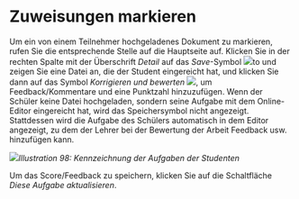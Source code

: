 
# Zuweisungen markieren

Um ein von einem Teilnehmer hochgeladenes Dokument zu markieren, rufen Sie die entsprechende Stelle auf die Hauptseite auf. Klicken Sie in der rechten Spalte mit der Überschrift _Detail_ auf das _Save_-Symbol ![](../../.gitbook/assets/graphics75.png)to und zeigen Sie eine Datei an, die der Student eingereicht hat, und klicken Sie dann auf das Symbol _Korrigieren und bewerten_ ![](../../.gitbook/assets/graphics76.png), um Feedback/Kommentare und eine Punktzahl hinzuzufügen. Wenn der Schüler keine Datei hochgeladen, sondern seine Aufgabe mit dem Online-Editor eingereicht hat, wird das Speichersymbol nicht angezeigt. Stattdessen wird die Aufgabe des Schülers automatisch in dem Editor angezeigt, zu dem der Lehrer bei der Bewertung der Arbeit Feedback usw. hinzufügen kann.

![](../../.gitbook/assets/graphics74.png)_Illustration 98: Kennzeichnung der Aufgaben der Studenten_

Um das Score/Feedback zu speichern, klicken Sie auf die Schaltfläche _Diese Aufgabe aktualisieren_.